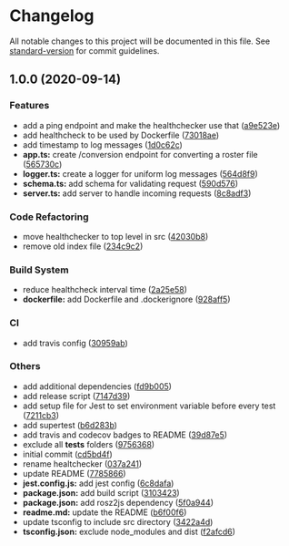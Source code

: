 # Changelog

All notable changes to this project will be documented in this file. See [standard-version](https://github.com/conventional-changelog/standard-version) for commit guidelines.

## 1.0.0 (2020-09-14)


### Features

* add a ping endpoint and make the healthchecker use that ([a9e523e](https://github.com/GitHug/roster-converter/commit/a9e523ebe9967aaac3527b22881fc719b144e89e))
* add healthcheck to be used by Dockerfile ([73018ae](https://github.com/GitHug/roster-converter/commit/73018ae523bdb9f7b5c582f42f7846d97506e40f))
* add timestamp to log messages ([1d0c62c](https://github.com/GitHug/roster-converter/commit/1d0c62cd72ab58dc6faa15454ec30c45d4d9811f))
* **app.ts:** create /conversion endpoint for converting a roster file ([565730c](https://github.com/GitHug/roster-converter/commit/565730cf0a6967b24b6231915f35a1234e430601))
* **logger.ts:** create a logger for uniform log messages ([564d8f9](https://github.com/GitHug/roster-converter/commit/564d8f93c00daebfccfda98eb501ef09ef846c96))
* **schema.ts:** add schema for validating request ([590d576](https://github.com/GitHug/roster-converter/commit/590d576196e461c9ed41636a70f5ec756c721095))
* **server.ts:** add server to handle incoming requests ([8c8adf3](https://github.com/GitHug/roster-converter/commit/8c8adf3d6e17e4061e0518605c624345894090bd))


### Code Refactoring

* move healthchecker to top level in src ([42030b8](https://github.com/GitHug/roster-converter/commit/42030b8f627625f814d73b3fc7681a1163145a41))
* remove old index file ([234c9c2](https://github.com/GitHug/roster-converter/commit/234c9c296250f81285228e017d705b3ac4b21b1b))


### Build System

* reduce healthcheck interval time ([2a25e58](https://github.com/GitHug/roster-converter/commit/2a25e58e2ffe946ebf0065eedf6f707bf997b02a))
* **dockerfile:** add Dockerfile and .dockerignore ([928aff5](https://github.com/GitHug/roster-converter/commit/928aff5810faaa608629ef68c7f1a3e0a568179b))


### CI

* add travis config ([30959ab](https://github.com/GitHug/roster-converter/commit/30959ab1074970ce00f0cb24b6c73d78a38149a5))


### Others

* add additional dependencies ([fd9b005](https://github.com/GitHug/roster-converter/commit/fd9b005fdf54a68834f857f8755f95dc679874b5))
* add release script ([7147d39](https://github.com/GitHug/roster-converter/commit/7147d39fd4a531cfc00df8105d77431c408606f6))
* add setup file for Jest to set environment variable before every test ([7211cb3](https://github.com/GitHug/roster-converter/commit/7211cb3102aef203676fa388811e138becd0434b))
* add supertest ([b6d283b](https://github.com/GitHug/roster-converter/commit/b6d283b1fc72a9e19a715a80fb1714dcce122b2a))
* add travis and codecov badges to README ([39d87e5](https://github.com/GitHug/roster-converter/commit/39d87e5a29532e321623ba53248174fb794563f3))
* exclude all __tests__ folders ([9756368](https://github.com/GitHug/roster-converter/commit/9756368a4e0c0357fd7045b128cbeab60396debb))
* initial commit ([cd5bd4f](https://github.com/GitHug/roster-converter/commit/cd5bd4fd71134a4a709b81607e3efa48be76ea63))
* rename healtchecker ([037a241](https://github.com/GitHug/roster-converter/commit/037a2419b99bf35b9d6690648a2c7ae246c9d569))
* update README ([7785866](https://github.com/GitHug/roster-converter/commit/77858661b92d90bd19de229571d840ac764aa96d))
* **jest.config.js:** add jest config ([6c8dafa](https://github.com/GitHug/roster-converter/commit/6c8dafa3cf66a010f841ee0667aa5d373466b018))
* **package.json:** add build script ([3103423](https://github.com/GitHug/roster-converter/commit/3103423ddc1dcdbee5d38cf1bc234b7ab4c2b112))
* **package.json:** add rosz2js dependency ([5f0a944](https://github.com/GitHug/roster-converter/commit/5f0a944f027057b8369a40e471be77adf01efcdd))
* **readme.md:** update the README ([b6f00f6](https://github.com/GitHug/roster-converter/commit/b6f00f6c6b3cfc7f15f3cc69c98230639037dc48))
* update tsconfig to include src directory ([3422a4d](https://github.com/GitHug/roster-converter/commit/3422a4d8d41a9df549828557c9397769f472da5a))
* **tsconfig.json:** exclude node_modules and dist ([f2afcd6](https://github.com/GitHug/roster-converter/commit/f2afcd69626af9b57b7afe3944f8ce3fd23414d7))
